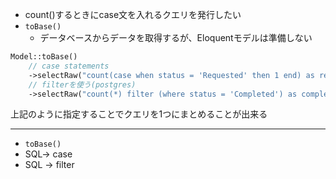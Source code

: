 - count()するときにcase文を入れるクエリを発行したい
- `toBase()`
	- データベースからデータを取得するが、Eloquentモデルは準備しない

```php
Model::toBase()
	// case statements
	->selectRaw("count(case when status = 'Requested' then 1 end) as requested")
	// filterを使う(postgres)
	->selectRaw("count(*) filter (where status = 'Completed') as completed")
```
	
上記のように指定することでクエリを1つにまとめることが出来る

---

- `toBase()`
- SQL-> case
- SQL -> filter
